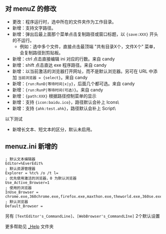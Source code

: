 ## 对 menuZ 的修改

- 更改：程序运行时，选中所在的文件夹作为工作目录。
- 新增：支持文字路径。
- 新增：弹出后最上面那个菜单点击复制路径或窗口标题，以 `{save:XXX}` 开头的不运行。
    - 例如：选中多个文件，直接点击最顶端 "共有目录X个，文件X个" 菜单，会复制路径到剪贴板。
- 新增：ctrl 点击直接编辑 ini 对应的行数。来自 candy
- 新增：shift 点击直达 exe 程序路径。来自 candy
- 新增：以当前激活的浏览器打开网址，而不是默认浏览器。另可在 URL 中添加 `当前浏览器 = {select}`。来自 candy
- 新增：`{run:RunD|等待时间|x|y}`，后面几个都可选。来自 candy
- 新增：`{run:RunP|等待时间(可选)}`。来自 candy
- 新增：`{path:XXX}` 根据路径控制菜单的显示
- 新增：支持 `{icon:baidu.ico}`，路径默认会补上 Icons\
- 新增：支持 `{ahk:test.ahk}`，路径默认会补上 Script\

以下测试

- 新增长文本、短文本的区分，默认未启用。

## menuz.ini 新增的

    ; 默认文本编辑器
    Editor=%EverEdit%
    ; 默认资源管理器
    Explorer = %tc% /o /t l=
    ; 优先使用激活的浏览器，0 为默认浏览器
    Use_Active_Browser=1
    ; 使用的浏览器
    InUse_Browser = chrome.exe,360chrome.exe,firefox.exe,maxthon.exe,theworld.exe,360se.exe,opera.exe,iron.exe,greenbrowser.exe,iexplore.exe,qqbrowser.exe,sogouexplorer.exe
    ; 默认浏览器
    Default_Browser = 

另有 `[TextEditor's_CommandLine]`、`[WebBrowser's_CommandLIne]` 2个默认设置

更多帮助见 [_Help](_Help) 文件夹